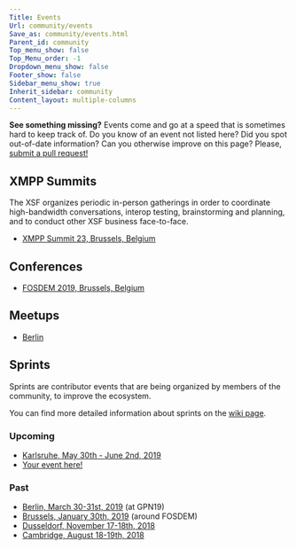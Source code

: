 ```yaml
---
Title: Events
Url: community/events
Save_as: community/events.html
Parent_id: community
Top_menu_show: false
Top_Menu_order: -1
Dropdown_menu_show: false
Footer_show: false
Sidebar_menu_show: true
Inherit_sidebar: community
Content_layout: multiple-columns
---
```


__See something missing?__ Events come and go at a speed that is sometimes hard to keep track of. Do you know of an event not listed here? Did you spot out-of-date information? Can you otherwise improve on this page? Please, [submit a pull request!](https://github.com/xsf/xmpp.org/edit/master/content/pages/community/events.md)

## XMPP Summits

The XSF organizes periodic in-person gatherings in order to coordinate high-bandwidth conversations, interop testing, brainstorming and planning, and to conduct other XSF business face-to-face.

* [XMPP Summit 23, Brussels, Belgium](/community/events/summit23)

## Conferences

* [FOSDEM 2019, Brussels, Belgium](https://wiki.xmpp.org/web/FOSDEM_2019)

## Meetups

* [Berlin](https://www.meetup.com/Berlin-XMPP-Meetup/)

## Sprints

Sprints are contributor events that are being organized by members of the
community, to improve the ecosystem.

You can find more detailed information about sprints on the [wiki
page](https://wiki.xmpp.org/web/Sprints).

### Upcoming
* [Karlsruhe, May 30th - June 2nd, 2019](https://wiki.xmpp.org/web/Sprints/2019_May_Karlsruhe)
* [Your event here!](https://github.com/xsf/xmpp.org/edit/master/content/pages/community/events.md)

### Past

* [Berlin, March 30-31st, 2019](https://wiki.xmpp.org/web/Sprints/2019_March_Berlin) (at GPN19)
* [Brussels, January 30th, 2019](https://wiki.xmpp.org/web/Sprints/2019_January_Brussels) (around FOSDEM)
* [Dusseldorf, November 17-18th, 2018](https://wiki.xmpp.org/web/Sprints/2018_November_Dusseldorf)
* [Cambridge, August 18-19th, 2018](https://wiki.xmpp.org/web/Sprints/2018_August_Cambridge)
